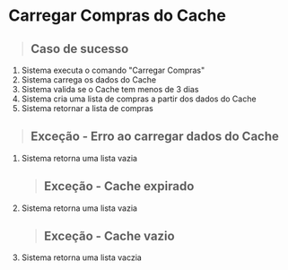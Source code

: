 # Carregar Compras do Cache

> ## Caso de sucesso

1. Sistema executa o comando "Carregar Compras"
2. Sistema carrega os dados do Cache
3. Sistema valida se o Cache tem menos de 3 dias
4. Sistema cria uma lista de compras a partir dos dados do Cache
5. Sistema retornar a lista de compras

> ## Exceção - Erro ao carregar dados do Cache

1. Sistema retorna uma lista vazia
   > ## Exceção - Cache expirado
1. Sistema retorna uma lista vazia
   > ## Exceção - Cache vazio
1. Sistema retorna uma lista vaczia
